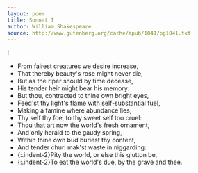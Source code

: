 ```yaml
--- 
layout: poem
title: Sonnet I
author: William Shakespeare
source: http://www.gutenberg.org/cache/epub/1041/pg1041.txt
---
```


I

  - From fairest creatures we desire increase,
  - That thereby beauty's rose might never die,
  - But as the riper should by time decease,
  - His tender heir might bear his memory:
  - But thou, contracted to thine own bright eyes,
  - Feed'st thy light's flame with self-substantial fuel,
  - Making a famine where abundance lies,
  - Thy self thy foe, to thy sweet self too cruel:
  - Thou that art now the world's fresh ornament,
  - And only herald to the gaudy spring,
  - Within thine own bud buriest thy content,
  - And tender churl mak'st waste in niggarding:
  - {:.indent-2}Pity the world, or else this glutton be,
  - {:.indent-2}To eat the world's due, by the grave and thee.
